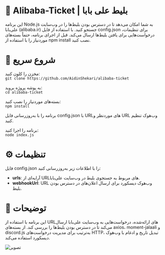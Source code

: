 # 🎫 Alibaba-Ticket | بلیط علی بابا
این برنامه Node.js به شما امکان می‌دهد تا در دسترس بودن بلیط‌ها را در وب‌سایت علی‌بابا (alibaba.ir) جستجو کنید. با استفاده از فایل config.json برای تنظیمات، درخواست‌هایی برای یافتن بلیط‌ها ارسال می‌کند. قبل از اجرای برنامه، حتماً بسته‌های موردنیاز را با استفاده از npm install نصب کنید.

# **🚀 شروع سریع**

مخزن را کلون کنید:  
`git clone https://github.com/AidinShekari/alibaba-ticket`

به پوشه پروژه بروید:  
`cd alibaba-ticket`

بسته‌های موردنیاز را نصب کنید:  
`npm install`

برنامه را با به‌روزرسانی فایل config.json با URLهای موردنظر و URL وب‌هوک تنظیم کنید.

برنامه را اجرا کنید:  
`node index.js`

# **⚙️ تنظیمات**
فایل config.json را با اطلاعات زیر به‌روزرسانی کنید:

- **urls**: آرایه‌ای از URLهای مربوط به جستجوی بلیط در وب‌سایت علی‌بابا.
- **webhookUrl**: URL وب‌هوک دیسکورد برای ارسال اعلان‌های در دسترس بودن بلیط.

# **📝 توضیحات**
این برنامه با استفاده از URLهای ارائه‌شده، درخواست‌هایی به وب‌سایت علی‌بابا ارسال می‌کند تا در دسترس بودن بلیط‌ها را بررسی کند. از بسته‌های axios، moment-jalaali و discord.js به‌ترتیب برای مدیریت درخواست‌های HTTP، تبدیل تاریخ و ادغام با وب‌هوک دیسکورد استفاده می‌کند.

![تصویر](https://github.com/DarkZo0m/alibaba-ticket/assets/59771519/aa9dc4ed-cfc1-4fb9-9c54-3ce04407f6fc)
